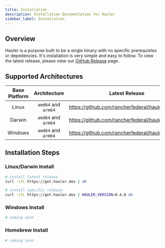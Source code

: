 ```yaml
---
title: Installation
description: Installation Documentation for Hauler
sidebar_label: Installation
---
```


## Overview

Hauler is a purpose built to be a single binary with no specific prerequistes or depedencies. It's installation is very simple and easy to follow. To view the latest release, please view our [GitHub Release](https://github.com/rancherfederal/hauler/releases) page.

## Supported Architectures

| Base Platform |    Architecture     |                  Latest Release                   |
| :-----------: | :-----------------: | :-----------------------------------------------: |
|     Linux     | `amd64` and `arm64` | https://github.com/rancherfederal/hauler/releases |
|    Darwin     | `amd64` and `arm64` | https://github.com/rancherfederal/hauler/releases |
|    Windows    | `amd64` and `arm64` | https://github.com/rancherfederal/hauler/releases |

## Installation Steps

### Linux/Darwin Install

```bash
# install latest release
curl -sfL https://get.hauler.dev | sh

# install specific release
curl -sfL https://get.hauler.dev | HAULER_VERSION=0.4.0 sh
```

### Windows Install

```bash
# coming soon
```

### Homebrew Install

```bash
# coming soon
```
